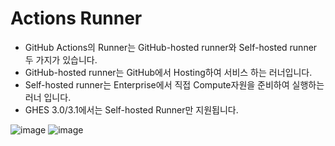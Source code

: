 # Actions Runner
- GitHub Actions의 Runner는 GitHub-hosted runner와 Self-hosted runner 두 가지가 있습니다. 
- GitHub-hosted runner는 GitHub에서 Hosting하여 서비스 하는 러너입니다. 
- Self-hosted runner는 Enterprise에서 직접 Compute자원을 준비하여 실행하는 러너 입니다.
- GHES 3.0/3.1에서는 Self-hosted Runner만 지원됩니다. 

![image](https://user-images.githubusercontent.com/40287191/121161887-61644200-c888-11eb-889e-2dd472e76b5f.png)  ![image](https://user-images.githubusercontent.com/40287191/121161933-6b864080-c888-11eb-87a4-eae91b4a7210.png)


